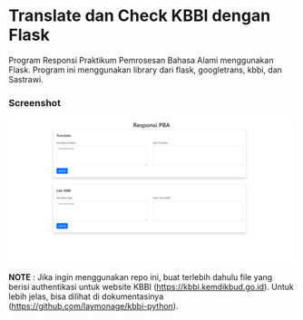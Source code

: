 # Translate dan Check KBBI dengan Flask
Program Responsi Praktikum Pemrosesan Bahasa Alami menggunakan Flask. Program ini menggunakan library dari flask, googletrans, kbbi, dan Sastrawi.

### Screenshot 
![SS](./ss.png)

**NOTE**
: Jika ingin menggunakan repo ini, buat terlebih dahulu file yang berisi authentikasi untuk website KBBI (https://kbbi.kemdikbud.go.id). Untuk lebih jelas, bisa dilihat di dokumentasinya (https://github.com/laymonage/kbbi-python).
